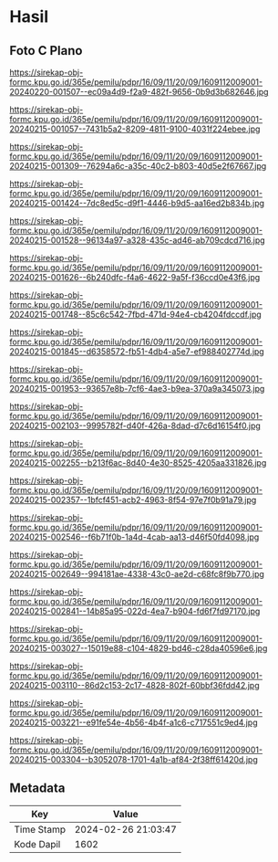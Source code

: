 # Hasil

## Foto C Plano

https://sirekap-obj-formc.kpu.go.id/365e/pemilu/pdpr/16/09/11/20/09/1609112009001-20240220-001507--ec09a4d9-f2a9-482f-9656-0b9d3b682646.jpg

https://sirekap-obj-formc.kpu.go.id/365e/pemilu/pdpr/16/09/11/20/09/1609112009001-20240215-001057--7431b5a2-8209-4811-9100-4031f224ebee.jpg

https://sirekap-obj-formc.kpu.go.id/365e/pemilu/pdpr/16/09/11/20/09/1609112009001-20240215-001309--76294a6c-a35c-40c2-b803-40d5e2f67667.jpg

https://sirekap-obj-formc.kpu.go.id/365e/pemilu/pdpr/16/09/11/20/09/1609112009001-20240215-001424--7dc8ed5c-d9f1-4446-b9d5-aa16ed2b834b.jpg

https://sirekap-obj-formc.kpu.go.id/365e/pemilu/pdpr/16/09/11/20/09/1609112009001-20240215-001528--96134a97-a328-435c-ad46-ab709cdcd716.jpg

https://sirekap-obj-formc.kpu.go.id/365e/pemilu/pdpr/16/09/11/20/09/1609112009001-20240215-001626--6b240dfc-f4a6-4622-9a5f-f36ccd0e43f6.jpg

https://sirekap-obj-formc.kpu.go.id/365e/pemilu/pdpr/16/09/11/20/09/1609112009001-20240215-001748--85c6c542-7fbd-471d-94e4-cb4204fdccdf.jpg

https://sirekap-obj-formc.kpu.go.id/365e/pemilu/pdpr/16/09/11/20/09/1609112009001-20240215-001845--d6358572-fb51-4db4-a5e7-ef988402774d.jpg

https://sirekap-obj-formc.kpu.go.id/365e/pemilu/pdpr/16/09/11/20/09/1609112009001-20240215-001953--93657e8b-7cf6-4ae3-b9ea-370a9a345073.jpg

https://sirekap-obj-formc.kpu.go.id/365e/pemilu/pdpr/16/09/11/20/09/1609112009001-20240215-002103--9995782f-d40f-426a-8dad-d7c6d16154f0.jpg

https://sirekap-obj-formc.kpu.go.id/365e/pemilu/pdpr/16/09/11/20/09/1609112009001-20240215-002255--b213f6ac-8d40-4e30-8525-4205aa331826.jpg

https://sirekap-obj-formc.kpu.go.id/365e/pemilu/pdpr/16/09/11/20/09/1609112009001-20240215-002357--1bfcf451-acb2-4963-8f54-97e7f0b91a79.jpg

https://sirekap-obj-formc.kpu.go.id/365e/pemilu/pdpr/16/09/11/20/09/1609112009001-20240215-002546--f6b71f0b-1a4d-4cab-aa13-d46f50fd4098.jpg

https://sirekap-obj-formc.kpu.go.id/365e/pemilu/pdpr/16/09/11/20/09/1609112009001-20240215-002649--994181ae-4338-43c0-ae2d-c68fc8f9b770.jpg

https://sirekap-obj-formc.kpu.go.id/365e/pemilu/pdpr/16/09/11/20/09/1609112009001-20240215-002841--14b85a95-022d-4ea7-b904-fd6f7fd97170.jpg

https://sirekap-obj-formc.kpu.go.id/365e/pemilu/pdpr/16/09/11/20/09/1609112009001-20240215-003027--15019e88-c104-4829-bd46-c28da40596e6.jpg

https://sirekap-obj-formc.kpu.go.id/365e/pemilu/pdpr/16/09/11/20/09/1609112009001-20240215-003110--86d2c153-2c17-4828-802f-60bbf36fdd42.jpg

https://sirekap-obj-formc.kpu.go.id/365e/pemilu/pdpr/16/09/11/20/09/1609112009001-20240215-003221--e91fe54e-4b56-4b4f-a1c6-c717551c9ed4.jpg

https://sirekap-obj-formc.kpu.go.id/365e/pemilu/pdpr/16/09/11/20/09/1609112009001-20240215-003304--b3052078-1701-4a1b-af84-2f38ff61420d.jpg


## Metadata

| Key        | Value               |
| ---------- | ------------------- |
| Time Stamp | 2024-02-26 21:03:47 |
| Kode Dapil | 1602                |



